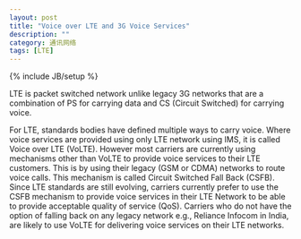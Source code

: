 ```yaml
---
layout: post
title: "Voice over LTE and 3G Voice Services"
description: ""
category: 通讯网络
tags: [LTE]
---
```

{% include JB/setup %}

LTE is packet switched network unlike legacy 3G networks that are a combination of PS for carrying data and CS (Circuit Switched) for carrying voice. 

For LTE, standards bodies have defined multiple ways to carry voice. Where voice services are provided using only LTE network using IMS, it is called Voice over LTE (VoLTE). 
However most carriers are currently using mechanisms other than VoLTE to provide voice services to their LTE customers. 
This is by using their legacy (GSM or CDMA) networks to route voice calls. 
This mechanism is called Circuit Switched Fall Back (CSFB). 
Since LTE standards are still evolving, carriers currently prefer to use the CSFB mechanism to provide voice services in their LTE Network to be able to provide acceptable quality of service (QoS).
Carriers who do not have the option of falling back on any legacy network e.g., Reliance Infocom in India, are likely to use VoLTE for delivering voice services on their LTE networks.
